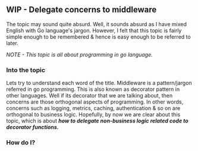 ## WIP - Delegate concerns to middleware
The topic may sound quite absurd. Well, it sounds absurd as I have mixed English with Go language's jargon. However, I felt
that this topic is fairly simple enough to be remembered & hence is easy enough to be referred to later.

_NOTE - This topic is all about programming in go language._

### Into the topic
Lets try to understand each word of the title. Middleware is a pattern/jargon referred in go programming. This is also known as
decorator pattern in other languages. Well if its decorator that we are talking about, then concerns are those orthogonal
aspects of programming. In other words, concerns such as logging, metrics, caching, authentication & so on are orthogonal to
business logic. Hopefully, by now we are clear about this topic, which is about _**how to delegate non-business logic related
code to decorator functions.**_

### How do I?
